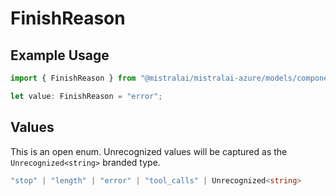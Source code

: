 # FinishReason

## Example Usage

```typescript
import { FinishReason } from "@mistralai/mistralai-azure/models/components";

let value: FinishReason = "error";
```

## Values

This is an open enum. Unrecognized values will be captured as the `Unrecognized<string>` branded type.

```typescript
"stop" | "length" | "error" | "tool_calls" | Unrecognized<string>
```